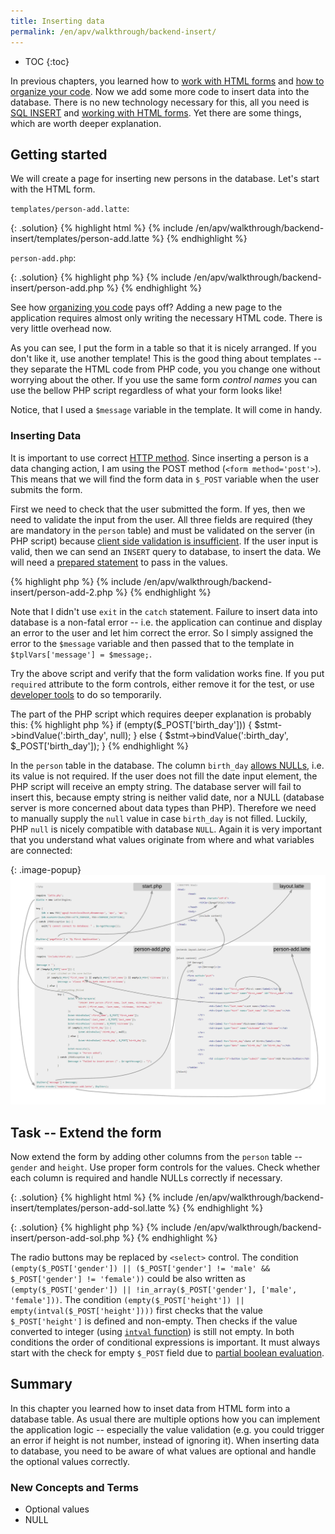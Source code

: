 ```yaml
---
title: Inserting data
permalink: /en/apv/walkthrough/backend-insert/
---
```


* TOC
{:toc}

In previous chapters, you learned how to [work with HTML forms](/en/apv/walkthrough/html-forms/) 
and [how to organize your code](/en/apv/walkthrough/organize/). Now we add some more code to insert data into the database.
There is no new technology necessary for this, all you need is [SQL INSERT](/en/apv/walkthrough/database/#insert) and
[working with HTML forms](/en/apv/walkthrough/html-forms/). Yet there are some things, which are worth deeper explanation. 

## Getting started
We will create a page for inserting new persons in the database. Let's start with the HTML form.

`templates/person-add.latte`:

{: .solution}
{% highlight html %}
{% include /en/apv/walkthrough/backend-insert/templates/person-add.latte %}
{% endhighlight %}

`person-add.php`: 

{: .solution}
{% highlight php %}
{% include /en/apv/walkthrough/backend-insert/person-add.php %}
{% endhighlight %}

See how [organizing you code](todo) pays off? Adding a new page to the application requires almost only writing
the necessary HTML code. There is very little overhead now.

As you can see, I put the form in a table so that it is nicely arranged. If you don't like it, use 
another template! This is the good thing about templates -- they separate the HTML code from PHP code, you 
you change one without worrying about the other. If you use the same form *control names* you can use
the bellow PHP script regardless of what your form looks like!

Notice, that I used a `$message` variable in the template. It will come in handy. 

### Inserting Data
It is important to use correct [HTTP method](todo). Since inserting a person is a data changing action, I
am using the POST method (`<form method='post'>`). This means that we will find the form data in 
`$_POST` variable when the user submits the form.

First we need to check that the user submitted the form. If yes, then we need to validate the input from the 
user. All three fields are required (they are mandatory in the `person` table) and must be validated on the
server (in PHP script) because [client side validation is insufficient](todo).
If the user input is valid, then we can send an `INSERT` query to database, to insert the data. We
will need a [prepared statement](todo) to pass in the values.

{% highlight php %}
{% include /en/apv/walkthrough/backend-insert/person-add-2.php %}
{% endhighlight %}
 
Note that I didn't use `exit` in the `catch` statement. Failure to insert data into database is a non-fatal
error -- i.e. the application can continue and display an error to the user and let him correct the error.
So I simply assigned the error to the `$message` variable and then passed that to the template in
`$tplVars['message'] = $message;`.

Try the above script and verify that the form validation works fine. If you put `required` attribute to 
the form controls, either remove it for the test, or use [developer tools](todo) to do so temporarily.

The part of the PHP script which requires deeper explanation is probably this:
{% highlight php %}
if (empty($_POST['birth_day'])) {
    $stmt->bindValue(':birth_day', null);
} else {
    $stmt->bindValue(':birth_day', $_POST['birth_day']);
}
{% endhighlight %}

In the `person` table in the database. The column `birth_day` [allows NULLs](todo), i.e. its value is not 
required. If the user does not fill the date input element, the PHP script will receive an empty 
string. The database server will fail to insert this, because empty string is neither valid date, nor
a NULL (database server is more concerned about data types than PHP). Therefore we need to manually
supply the `null` value in case `birth_day` is not filled. Luckily, PHP `null` is nicely compatible
with database `NULL`. Again it is very important that you understand what values originate from 
where and what variables are connected: 

{: .image-popup}
![Code schema -- Script for inserting data](/en/apv/walkthrough/backend-insert/code-schematic.png)

## Task -- Extend the form
Now extend the form by adding other columns from the `person` table -- `gender` and `height`. Use proper
form controls for the values. Check whether each column is required and handle NULLs correctly if necessary.

{: .solution}
{% highlight html %}
{% include /en/apv/walkthrough/backend-insert/templates/person-add-sol.latte %}
{% endhighlight %}

{: .solution}
{% highlight php %}
{% include /en/apv/walkthrough/backend-insert/person-add-sol.php %}
{% endhighlight %}

The radio buttons may be replaced by `<select>` control. 
The condition `(empty($_POST['gender']) || ($_POST['gender'] != 'male' && $_POST['gender'] != 'female'))`
could be also written as `(empty($_POST['gender']) || !in_array($_POST['gender'], ['male', 'female']))`.
The condition `(empty($_POST['height']) || empty(intval($_POST['height'])))` first checks that the value 
`$_POST['height']` is defined and non-empty. Then checks if the value converted to integer 
(using [`intval` function](todo)) is still not empty.
In both conditions the order of conditional expressions is important. It must always start with the check
for empty `$_POST` field due to [partial boolean evaluation](todo).

## Summary
In this chapter you learned how to inset data from HTML form into a database table. As usual there are multiple
options how you can implement the application logic -- especially the value validation (e.g. you could trigger
an error if height is not number, instead of ignoring it). When inserting data to database, you need to 
be aware of what values are optional and handle the optional values correctly.

### New Concepts and Terms
- Optional values
- NULL
